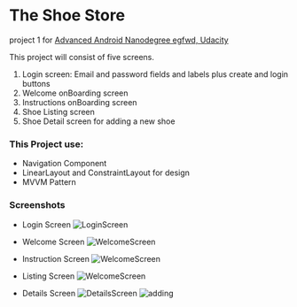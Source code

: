 # The Shoe Store

project 1 for [Advanced Android Nanodegree egfwd, Udacity](https://egfwd.com/specializtion/android-kotlin/)

This project will consist of five screens. 

1. Login screen: Email and password fields and labels plus create and login buttons
2. Welcome onBoarding screen
3. Instructions onBoarding screen
4. Shoe Listing screen
5. Shoe Detail screen for adding a new shoe

### This Project use:
* Navigation Component
* LinearLayout and ConstraintLayout for design
* MVVM Pattern

### Screenshots

* Login Screen
![LoginScreen](screenshot/login.jpg )

* Welcome Screen 
![WelcomeScreen](screenshot/welcome.jpg)

* Instruction Screen
![WelcomeScreen](screenshot/inst.jpg)

* Listing Screen
![WelcomeScreen](screenshot/listing.jpg)

* Details Screen
![DetailsScreen](screenshot/details.jpg)
![adding](screenshot/adding.jpg)
